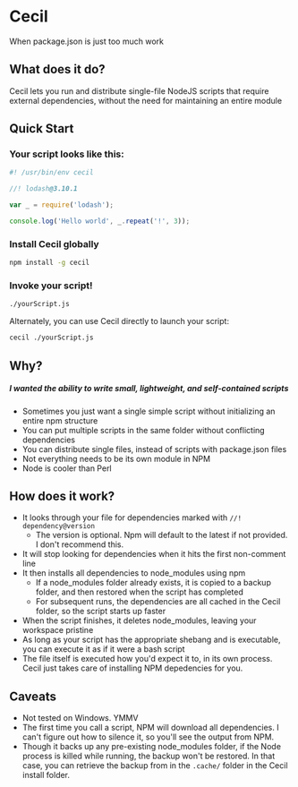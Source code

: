 # Cecil
When package.json is just too much work

## What does it do?
Cecil lets you run and distribute single-file NodeJS scripts that require external dependencies, without the need for maintaining an entire module

## Quick Start
### Your script looks like this:
```js
#! /usr/bin/env cecil

//! lodash@3.10.1

var _ = require('lodash');

console.log('Hello world', _.repeat('!', 3));

```

### Install Cecil globally

```sh
npm install -g cecil
```

### Invoke your script!
```sh
./yourScript.js
```

Alternately, you can use Cecil directly to launch your script:
```sh
cecil ./yourScript.js
```

## Why?
##### I wanted the ability to write small, lightweight, and self-contained scripts
- Sometimes you just want a single simple script without initializing an entire npm structure
- You can put multiple scripts in the same folder without conflicting dependencies
- You can distribute single files, instead of scripts with package.json files
- Not everything needs to be its own module in NPM
- Node is cooler than Perl

## How does it work?
- It looks through your file for dependencies marked with `//! dependency@version`
  - The version is optional. Npm will default to the latest if not provided. I don't recommend this.
- It will stop looking for dependencies when it hits the first non-comment line
- It then installs all dependencies to node_modules using npm
  - If a node_modules folder already exists, it is copied to a backup folder, and then restored when the script has completed
  - For subsequent runs, the dependencies are all cached in the Cecil folder, so the script starts up faster
- When the script finishes, it deletes node_modules, leaving your workspace pristine
- As long as your script has the appropriate shebang and is executable, you can execute it as if it were a bash script
- The file itself is executed how you'd expect it to, in its own process. Cecil just takes care of installing NPM depedencies for you.

## Caveats
- Not tested on Windows. YMMV
- The first time you call a script, NPM will download all dependencies. I can't figure out how to silence it, so you'll see the output from NPM.
- Though it backs up any pre-existing node_modules folder, if the Node process is killed while running, the backup won't be restored. In that case, you can retrieve the backup from in the `.cache/` folder in the Cecil install folder.
